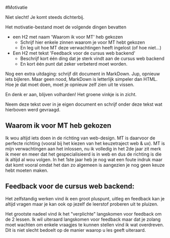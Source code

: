 #Motivatie

Niet slecht! Je komt steeds dichterbij.

Het motivatie-bestand moet de volgende dingen bevatten
- een H2 met naam 'Waarom ik voor MT' heb gekozen
  - Schrijf hier enkele zinnen waarom je voor MT hebt gekozen
  - En leg uit hoe MT deze verwachtingen heeft ingelost (of hoe niet...)
- Een H2 met tekst 'Feedback voor de cursus web backend'
  - Beschrijf kort één ding dat je sterk vindt aan de cursus web backend 
  - En kort één punt dat zeker verbeterd moet worden. 

Nog een extra uitdaging: schrijf dit document in MarkDown. Jup, opnieuw iets bijleren. Maar geen nood, MarkDown is letterlijk simpeler dan HTML. Hoe je dat moet doen, moet je opnieuw zelf zien uit te vissen.

En denk er aan, blijven volharden! Het groene vinkje is in zicht.

Neem deze tekst over in je eigen document en schrijf onder deze tekst wat hierboven werd gevraagd.

## Waarom ik voor MT heb gekozen

Ik wou altijd iets doen in de richting van web-design. MT is daarvoor de perfecte richting (vooral bij het kiezen van het keuzetraject web & ux). MT is mijn verwachtingen aan het inlossen, nu ik volledig in het 2de jaar zit merk ik meer en meer dat het gespecialisieerd is in web en dus de richting is die ik altijd al wou volgen. In het 1ste jaar heb je nog wat een foute indruk maar dat komt vooral omdat het dan zo algemeen is aangezien je nog geen keuze hebt moeten maken.

## Feedback voor de cursus web backend:

Het zelfstandig werken vind ik een groot pluspunt, uitleg en feedback kan je altijd vragen maar je kan ook op jezelf de leerstof proberen uit te pluizen.

Het grootste nadeel vind ik het "verplichte" langskomen voor feedback om de 2 lessen. Ik wil uiteraard langskomen voor feedback maar dat je zolang moet wachten om enkele vraagjes te kunnen stellen vind ik wat overdreven. Dit is niet slecht bedoelt op de manier waarop u les geeft uiteraard.